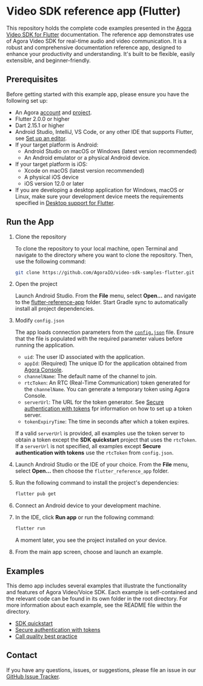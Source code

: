 # Video SDK reference app (Flutter)

This repository holds the complete code examples presented in the [Agora Video SDK for Flutter](https://docs.agora.io/en/video-calling/overview/product-overview?platform=flutter) documentation. The reference app demonstrates use of Agora Video SDK for real-time audio and video communication. It is a robust and comprehensive documentation reference app, designed to enhance your productivity and understanding. It's built to be flexible, easily extensible, and beginner-friendly.

## Prerequisites

Before getting started with this example app, please ensure you have the following set up:

* An Agora [account](https://docs.agora.io/en/video-calling/reference/manage-agora-account#create-an-agora-account) and [project](https://docs.agora.io/en/video-calling/reference/manage-agora-account#create-an-agora-project).
* Flutter 2.0.0 or higher
* Dart 2.15.1 or higher
* Android Studio, IntelliJ, VS Code, or any other IDE that supports Flutter, see [Set up an editor](https://docs.flutter.dev/get-started/editor).
* If your target platform is Android:
  * Android Studio on macOS or Windows (latest version recommended)
  * An Android emulator or a physical Android device.
* If your target platform is iOS:
  * Xcode on macOS (latest version recommended)
  * A physical iOS device
  * iOS version 12.0 or later
* If you are developing a desktop application for Windows, macOS or Linux, make sure your development device meets the requirements specified in [Desktop support for Flutter](https://docs.flutter.dev/development/platform-integration/desktop).


## Run the App

1. Clone the repository

    To clone the repository to your local machine, open Terminal and navigate to the directory where you want to clone the repository. Then, use the following command:

    ```sh
    git clone https://github.com/AgoraIO/video-sdk-samples-flutter.git
    ```

1. Open the project

    Launch Android Studio. From the **File** menu, select **Open...** and navigate to the [flutter-reference-app](flutter-reference-app) folder. Start Gradle sync to automatically install all project dependencies.

1. Modify `config.json`

   The app loads connection parameters from the [`config.json`](flutter=reference-app/assets/config/config.json) file. Ensure that the file is populated with the required parameter values before running the application.

    - `uid`: The user ID associated with the application.
    - `appId`: (Required) The unique ID for the application obtained from [Agora Console](https://console.agora.io). 
    - `channelName`: The default name of the channel to join.
    - `rtcToken`: An RTC (Real-Time Communication) token generated for the `channelName`. You can generate a temporary token using Agora Console.
    - `serverUrl`: The URL for the token generator. See [Secure authentication with tokens](authentication-workflow) fpr information on how to set up a token server.
    - `tokenExpiryTime`: The time in seconds after which a token expires.

    If a valid `serverUrl` is provided, all examples use the token server to obtain a token except the **SDK quickstart** project that uses the `rtcToken`. If a `serverUrl` is not specified, all examples except **Secure authentication with tokens** use the `rtcToken` from `config.json`.

1. Launch Android Studio or the IDE of your choice. From the **File** menu, select **Open...** then choose the `flutter_reference_app` folder. 

1. Run the following command to install the project's dependencies:

    ```bash
    flutter pub get
    ```

1. Connect an Android device to your development machine.

1. In the IDE, click **Run app** or run the following command: 

    ```bash
    flutter run
    ```

    A moment later, you see the project installed on your device.

1. From the main app screen, choose and launch an example.

## Examples

This demo app includes several examples that illustrate the functionality and features of Agora Video/Voice SDK. Each example is self-contained and the relevant code can be found in its own folder in the root directory. For more information about each example, see the README file within the directory.

- [SDK quickstart](flutter-reference-app/lib/agora-manager)
- [Secure authentication with tokens](flutter-reference-app/lib/authentication-workflow)
- [Call quality best practice](flutter-reference-app/lib/ensure-channel-quality)


## Contact

If you have any questions, issues, or suggestions, please file an issue in our [GitHub Issue Tracker](https://github.com/AgoraIO/video-sdk-samples-flutter/issues).

